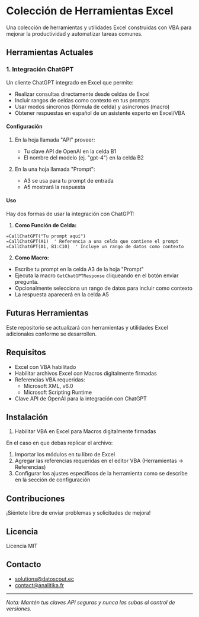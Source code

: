 
# Colección de Herramientas Excel

Una colección de herramientas y utilidades Excel construidas con VBA para mejorar la productividad y automatizar tareas comunes.

## Herramientas Actuales

### 1. Integración ChatGPT
Un cliente ChatGPT integrado en Excel que permite:
- Realizar consultas directamente desde celdas de Excel
- Incluir rangos de celdas como contexto en tus prompts
- Usar modos síncronos (fórmula de celda) y asíncronos (macro)
- Obtener respuestas en español de un asistente experto en Excel/VBA

#### Configuración
1. En la hoja llamada "API" proveer:
   - Tu clave API de OpenAI en la celda B1
   - El nombre del modelo (ej. "gpt-4") en la celda B2

2. En la una hoja llamada "Prompt":
   - A3 se usa para tu prompt de entrada
   - A5 mostrará la respuesta

#### Uso
Hay dos formas de usar la integración con ChatGPT:

1. **Como Función de Celda:**
```excel
=CallChatGPT("Tu prompt aquí")
=CallChatGPT(A1)  ' Referencia a una celda que contiene el prompt
=CallChatGPT(A1, B1:C10)  ' Incluye un rango de datos como contexto
```

2. **Como Macro:**
- Escribe tu prompt en la celda A3 de la hoja "Prompt"
- Ejecuta la macro `GetChatGPTResponse` cliqueando en el botón enviar pregunta.
- Opcionalmente selecciona un rango de datos para incluir como contexto
- La respuesta aparecerá en la celda A5

## Futuras Herramientas
Este repositorio se actualizará con herramientas y utilidades Excel adicionales conforme se desarrollen.

## Requisitos
- Excel con VBA habilitado
- Habilitar archivos Excel con Macros digitalmente firmadas
- Referencias VBA requeridas:
  - Microsoft XML, v6.0
  - Microsoft Scripting Runtime
- Clave API de OpenAI para la integración con ChatGPT

## Instalación
1. Habilitar VBA en Excel para Macros digitalmente firmadas

En el caso en que debas replicar el archivo:
1. Importar los módulos en tu libro de Excel
2. Agregar las referencias requeridas en el editor VBA (Herramientas → Referencias)
3. Configurar los ajustes específicos de la herramienta como se describe en la sección de configuración

## Contribuciones
¡Siéntete libre de enviar problemas y solicitudes de mejora!

## Licencia
Licencia MIT

## Contacto
 - solutions@datoscout.ec
 - contact@analitika.fr

---
*Nota: Mantén tus claves API seguras y nunca las subas al control de versiones.*

